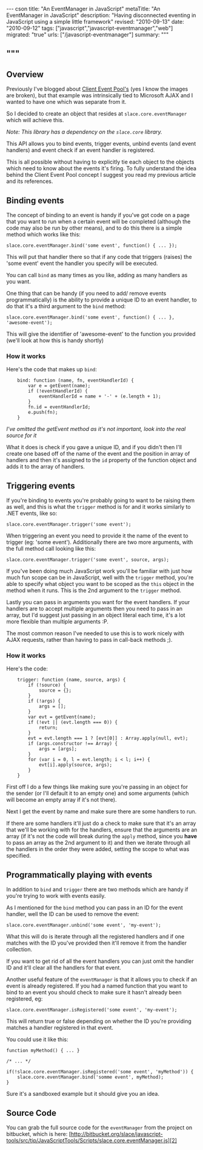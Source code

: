 --- cson
title: "An EventManager in JavaScript"
metaTitle: "An EventManager in JavaScript"
description: "Having disconnected eventing in JavaScript using a simple little framework"
revised: "2010-09-13"
date: "2010-09-12"
tags: ["javascript","javascript-eventmanager","web"]
migrated: "true"
urls: ["/javascript-eventmanager"]
summary: """

"""
---
## Overview

Previously I've blogged about [Client Event Pool's][1] (yes I know the images are broken), but that example was intrinsically tied to Microsoft AJAX and I wanted to have one which was separate from it.

So I decided to create an object that resides at `slace.core.eventManager` which will achieve this.

*Note: This library has a dependency on the `slace.core` library.*

This API allows you to bind events, trigger events, unbind events (and event handlers) and event check if an event handler is registered.

This is all possible without having to explicitly tie each object to the objects which need to know about the events it's firing. To fully understand the idea behind the Client Event Pool concept I suggest you read my previous article and its references.

## Binding events

The concept of binding to an event is handy if you've got code on a page that you want to run when a certain event will be completed (although the code may also be run by other means), and to do this there is a simple method which works like this:

    slace.core.eventManager.bind('some event', function() { ... });

This will put that handler there so that if any code that triggers (raises) the 'some event' event the handler you specify will be executed.

You can call `bind` as many times as you like, adding as many handlers as you want.

One thing that can be handy (if you need to add/ remove events programmatically) is the ability to provide a unique ID to an event handler, to do that it's a third argument to the `bind` method:

    slace.core.eventManager.bind('some event', function() { ... }, 'awesome-event');

This will give the identifier of 'awesome-event' to the function you provided (we'll look at how this is handy shortly)

### How it works

Here's the code that makes up `bind`:

        bind: function (name, fn, eventHandlerId) {
            var e = getEvent(name);
            if (!eventHandlerId) {
                eventHandlerId = name + '-' + (e.length + 1);
            }
            fn.id = eventHandlerId;
            e.push(fn);
        }

*I've omitted the getEvent method as it's not important, look into the real source for it*

What it does is check if you gave a unique ID, and if you didn't then I'll create one based off of the name of the event and the position in array of handlers and then it's assigned to the `id` property of the function object and adds it to the array of handlers.

## Triggering events

If you're binding to events you're probably going to want to be raising them as well, and this is what the `trigger` method is for and it works similarly to .NET events, like so:

    slace.core.eventManager.trigger('some event');

When triggering an event you need to provide it the name of the event to trigger (eg: 'some event'). Additionally there are two more arguments, with the full method call looking like this:

    slace.core.eventManager.trigger('some event', source, args);

If you've been doing much JavaScript work you'll be familiar with just how much fun scope can be in JavaScript, well with the `trigger` method, you're able to specify what object you want to be scoped as the `this` object in the method when it runs. This is the 2nd argument to the `trigger` method.

Lastly you can pass in arguments you want for the event handlers. If your handlers are to accept multiple arguments then you need to pass in an array, but I'd suggest just passing in an object literal each time, it's a lot more flexible than multiple arguments :P.

The most common reason I've needed to use this is to work nicely with AJAX requests, rather than having to pass in call-back methods ;).

### How it works

Here's the code:

        trigger: function (name, source, args) {
            if (!source) {
                source = {};
            }
            if (!args) {
                args = [];
            }
            var evt = getEvent(name);
            if (!evt || (evt.length === 0)) {
                return;
            }
            evt = evt.length === 1 ? [evt[0]] : Array.apply(null, evt);
            if (args.constructor !== Array) {
                args = [args];
            }
            for (var i = 0, l = evt.length; i < l; i++) {
                evt[i].apply(source, args);
            }
        }

First off I do a few things like making sure you're passing in an object for the sender (or I'll default it to an empty one) and some arguments (which will become an empty array if it's not there).

Next I get the event by name and make sure there are some handlers to run.

If there are some handlers it'll just do a check to make sure that it's an array that we'll be working with for the handlers, ensure that the arguments are an array (if it's not the code will break during the `apply` method, since you **have** to pass an array as the 2nd argument to it) and then we iterate through all the handlers in the order they were added, setting the scope to what was specified.

## Programmatically playing with events

In addition to `bind` and `trigger` there are two methods which are handy if you're trying to work with events easily.

As I mentioned for the `bind` method you can pass in an ID for the event handler, well the ID can be used to remove the event:

    slace.core.eventManager.unbind('some event', 'my-event');

What this will do is iterate through all the registered handlers and if one matches with the ID you've provided then it'll remove it from the handler collection.

If you want to get rid of all the event handlers you can just omit the handler ID and it'll clear all the handlers for that event.

Another useful feature of the `eventManager` is that it allows you to check if an event is already registered. If you had a named function that you want to bind to an event you should check to make sure it hasn't already been registered, eg:

    slace.core.eventManager.isRegistered('some event', 'my-event');

This will return true or false depending on whether the ID you're providing matches a handler registered in that event.

You could use it like this:

	function myMethod() { ... }

	/* ... */

	if(!slace.core.eventManager.isRegistered('some event', 'myMethod')) {
		slace.core.eventManager.bind('somme event', myMethod);
	}

Sure it's a sandboxed example but it should give you an idea.

## Source Code

You can grab the full source code for the `eventManager` from the project on bitbucket, which is here: [http://bitbucket.org/slace/javascript-tools/src/tip/JavaScriptTools/Scripts/slace.core.eventManager.js][2]


  [1]: /client-event-pool
  [2]: http://bitbucket.org/slace/javascript-tools/src/tip/JavaScriptTools/Scripts/slace.core.eventManager.js